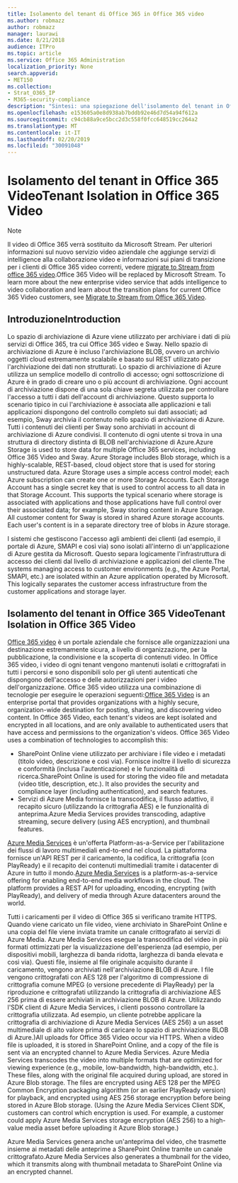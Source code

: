 ```yaml
---
title: Isolamento del tenant di Office 365 in Office 365 video
ms.author: robmazz
author: robmazz
manager: laurawi
ms.date: 8/21/2018
audience: ITPro
ms.topic: article
ms.service: Office 365 Administration
localization_priority: None
search.appverid:
- MET150
ms.collection:
- Strat_O365_IP
- M365-security-compliance
description: "Sintesi: una spiegazione dell'isolamento del tenant in Office 365 video."
ms.openlocfilehash: e153605a0e8d938ab7bddb92e46d7d54a94f612a
ms.sourcegitcommit: c94cb88a9ce5bcc2d3c558f0fcc648519cc264a2
ms.translationtype: MT
ms.contentlocale: it-IT
ms.lasthandoff: 02/20/2019
ms.locfileid: "30091048"
---
```

# <a name="tenant-isolation-in-office-365-video"></a><span data-ttu-id="d9998-103">Isolamento del tenant in Office 365 Video</span><span class="sxs-lookup"><span data-stu-id="d9998-103">Tenant Isolation in Office 365 Video</span></span>

> [!NOTE]
> <span data-ttu-id="d9998-p101">Il video di Office 365 verrà sostituito da Microsoft Stream. Per ulteriori informazioni sul nuovo servizio video aziendale che aggiunge servizi di intelligence alla collaborazione video e informazioni sui piani di transizione per i clienti di Office 365 video correnti, vedere [migrate to Stream from office 365 video](https://docs.microsoft.com/stream/).</span><span class="sxs-lookup"><span data-stu-id="d9998-p101">Office 365 Video will be replaced by Microsoft Stream. To learn more about the new enterprise video service that adds intelligence to video collaboration and learn about the transition plans for current Office 365 Video customers, see [Migrate to Stream from Office 365 Video](https://docs.microsoft.com/stream/).</span></span>

## <a name="introduction"></a><span data-ttu-id="d9998-106">Introduzione</span><span class="sxs-lookup"><span data-stu-id="d9998-106">Introduction</span></span>
<span data-ttu-id="d9998-p102">Lo spazio di archiviazione di Azure viene utilizzato per archiviare i dati di più servizi di Office 365, tra cui Office 365 video e Sway. Nello spazio di archiviazione di Azure è incluso l'archiviazione BLOB, ovvero un archivio oggetti cloud estremamente scalabile e basato sul REST utilizzato per l'archiviazione dei dati non strutturati. Lo spazio di archiviazione di Azure utilizza un semplice modello di controllo di accesso; ogni sottoscrizione di Azure è in grado di creare uno o più account di archiviazione. Ogni account di archiviazione dispone di una sola chiave segreta utilizzata per controllare l'accesso a tutti i dati dell'account di archiviazione. Questo supporta lo scenario tipico in cui l'archiviazione è associata alle applicazioni e tali applicazioni dispongono del controllo completo sui dati associati; ad esempio, Sway archivia il contenuto nello spazio di archiviazione di Azure. Tutti i contenuti dei clienti per Sway sono archiviati in account di archiviazione di Azure condivisi. Il contenuto di ogni utente si trova in una struttura di directory distinta di BLOB nell'archiviazione di Azure.</span><span class="sxs-lookup"><span data-stu-id="d9998-p102">Azure Storage is used to store data for multiple Office 365 services, including Office 365 Video and Sway. Azure Storage includes Blob storage, which is a highly-scalable, REST-based, cloud object store that is used for storing unstructured data. Azure Storage uses a simple access control model; each Azure subscription can create one or more Storage Accounts. Each Storage Account has a single secret key that is used to control access to all data in that Storage Account. This supports the typical scenario where storage is associated with applications and those applications have full control over their associated data; for example, Sway storing content in Azure Storage. All customer content for Sway is stored in shared Azure storage accounts. Each user's content is in a separate directory tree of blobs in Azure storage.</span></span>

<span data-ttu-id="d9998-p103">I sistemi che gestiscono l'accesso agli ambienti dei clienti (ad esempio, il portale di Azure, SMAPI e così via) sono isolati all'interno di un'applicazione di Azure gestita da Microsoft. Questo separa logicamente l'infrastruttura di accesso dei clienti dal livello di archiviazione e applicazioni del cliente.</span><span class="sxs-lookup"><span data-stu-id="d9998-p103">The systems managing access to customer environments (e.g., the Azure Portal, SMAPI, etc.) are isolated within an Azure application operated by Microsoft. This logically separates the customer access infrastructure from the customer applications and storage layer.</span></span>

## <a name="tenant-isolation-in-office-365-video"></a><span data-ttu-id="d9998-116">Isolamento del tenant in Office 365 Video</span><span class="sxs-lookup"><span data-stu-id="d9998-116">Tenant Isolation in Office 365 Video</span></span>
<span data-ttu-id="d9998-p104">[Office 365 video](https://support.office.com/article/Meet-Office-365-Video-ca1cc1a9-a615-46e1-b6a3-40dbd99939a6) è un portale aziendale che fornisce alle organizzazioni una destinazione estremamente sicura, a livello di organizzazione, per la pubblicazione, la condivisione e la scoperta di contenuti video. In Office 365 video, i video di ogni tenant vengono mantenuti isolati e crittografati in tutti i percorsi e sono disponibili solo per gli utenti autenticati che dispongono dell'accesso e delle autorizzazioni per i video dell'organizzazione. Office 365 video utilizza una combinazione di tecnologie per eseguire le operazioni seguenti:</span><span class="sxs-lookup"><span data-stu-id="d9998-p104">[Office 365 Video](https://support.office.com/article/Meet-Office-365-Video-ca1cc1a9-a615-46e1-b6a3-40dbd99939a6) is an enterprise portal that provides organizations with a highly secure, organization-wide destination for posting, sharing, and discovering video content. In Office 365 Video, each tenant's videos are kept isolated and encrypted in all locations, and are only available to authenticated users that have access and permissions to the organization's videos. Office 365 Video uses a combination of technologies to accomplish this:</span></span>
- <span data-ttu-id="d9998-p105">SharePoint Online viene utilizzato per archiviare i file video e i metadati (titolo video, descrizione e così via). Fornisce inoltre il livello di sicurezza e conformità (inclusa l'autenticazione) e le funzionalità di ricerca.</span><span class="sxs-lookup"><span data-stu-id="d9998-p105">SharePoint Online is used for storing the video file and metadata (video title, description, etc.). It also provides the security and compliance layer (including authentication), and search features.</span></span>
- <span data-ttu-id="d9998-122">Servizi di Azure Media fornisce la transcodifica, il flusso adattivo, il recapito sicuro (utilizzando la crittografia AES) e le funzionalità di anteprima.</span><span class="sxs-lookup"><span data-stu-id="d9998-122">Azure Media Services provides transcoding, adaptive streaming, secure delivery (using AES encryption), and thumbnail features.</span></span>

<span data-ttu-id="d9998-p106">[Azure Media Services](https://azure.microsoft.com/services/media-services/) è un'offerta Platform-as-a-Service per l'abilitazione dei flussi di lavoro multimediali end-to-end nel cloud. La piattaforma fornisce un'API REST per il caricamento, la codifica, la crittografia (con PlayReady) e il recapito dei contenuti multimediali tramite i datacenter di Azure in tutto il mondo.</span><span class="sxs-lookup"><span data-stu-id="d9998-p106">[Azure Media Services](https://azure.microsoft.com/services/media-services/) is a platform-as-a-service offering for enabling end-to-end media workflows in the cloud. The platform provides a REST API for uploading, encoding, encrypting (with PlayReady), and delivery of media through Azure datacenters around the world.</span></span>

<span data-ttu-id="d9998-p107">Tutti i caricamenti per il video di Office 365 si verificano tramite HTTPS. Quando viene caricato un file video, viene archiviato in SharePoint Online e una copia del file viene inviata tramite un canale crittografato ai servizi di Azure Media. Azure Media Services esegue la transcodifica del video in più formati ottimizzati per la visualizzazione dell'esperienza (ad esempio, per dispositivi mobili, larghezza di banda ridotta, larghezza di banda elevata e così via). Questi file, insieme al file originale acquisito durante il caricamento, vengono archiviati nell'archiviazione BLOB di Azure. I file vengono crittografati con AES 128 per l'algoritmo di compressione di crittografia comune MPEG (o versione precedente di PlayReady) per la riproduzione e crittografati utilizzando la crittografia di archiviazione AES 256 prima di essere archiviati in archiviazione BLOB di Azure. Utilizzando l'SDK client di Azure Media Services, i clienti possono controllare la crittografia utilizzata. Ad esempio, un cliente potrebbe applicare la crittografia di archiviazione di Azure Media Services (AES 256) a un asset multimediale di alto valore prima di caricare lo spazio di archiviazione BLOB di Azure.)</span><span class="sxs-lookup"><span data-stu-id="d9998-p107">All uploads for Office 365 Video occur via HTTPS. When a video file is uploaded, it is stored in SharePoint Online, and a copy of the file is sent via an encrypted channel to Azure Media Services. Azure Media Services transcodes the video into multiple formats that are optimized for viewing experience (e.g., mobile, low-bandwidth, high-bandwidth, etc.). These files, along with the original file acquired during upload, are stored in Azure Blob storage. The files are encrypted using AES 128 per the MPEG Common Encryption packaging algorithm (or an earlier PlayReady version) for playback, and encrypted using AES 256 storage encryption before being stored in Azure Blob storage. (Using the Azure Media Services Client SDK, customers can control which encryption is used. For example, a customer could apply Azure Media Services storage encryption (AES 256) to a high-value media asset before uploading it Azure Blob storage.)</span></span>

<span data-ttu-id="d9998-132">Azure Media Services genera anche un'anteprima del video, che trasmette insieme ai metadati delle anteprime a SharePoint Online tramite un canale crittografato.</span><span class="sxs-lookup"><span data-stu-id="d9998-132">Azure Media Services also generates a thumbnail for the video, which it transmits along with thumbnail metadata to SharePoint Online via an encrypted channel.</span></span>

